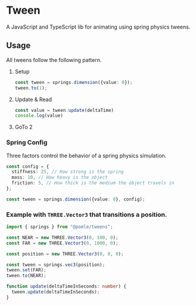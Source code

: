 # Tween

A JavaScript and TypeScript lib for animating using spring physics tweens.

## Usage

All tweens follow the following pattern.

1. Setup
    ```ts
    const tween = springs.dimension({value: 0});
    tween.to(1);
    ```

2. Update & Read
    ```ts
    const value = tween.update(deltaTime)
    console.log(value)
    ```

3. GoTo 2

### Spring Config

Three factors control the behavior of a spring physics simulation.
```ts
const config = {
  stiffness: 25, // How strong is the spring
  mass: 10, // How heavy is the object
  friction: 5, // How thick is the medium the object travels in
};

const tween = springs.dimension({value: 0}, config);
```


### Example with `THREE.Vector3` that transitions a position.

```ts
import { springs } from "@pomle/tweens";

const NEAR = new THREE.Vector3(0, 100, 0);
const FAR = new THREE.Vector3(0, 1000, 0);

const position = new THREE.Vector3(0, 0, 0);

const tween = springs.vec3(position);
tween.set(FAR);
tween.to(NEAR);

function update(deltaTimeInSeconds: number) {
  tween.update(deltaTimeInSeconds);
}
```
